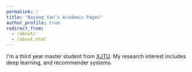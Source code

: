 ```yaml
---
permalink: /
title: "Boyang Yan's Academic Pages"
author_profile: true
redirect_from: 
  - /about/
  - /about.html
---
```


I'm a third year master student from [XJTU](https://www.xjtu.edu.cn/). My research interest includes deep learning, and recommender systems.
